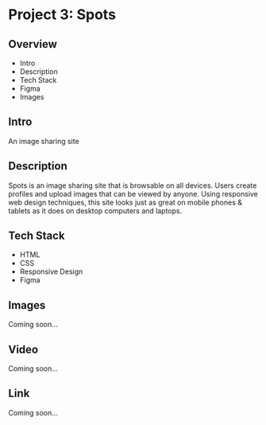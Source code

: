 # Project 3: Spots

## Overview

- Intro
- Description
- Tech Stack
- Figma
- Images

## Intro

An image sharing site

## Description

Spots is an image sharing site that is browsable on all devices. Users create profiles and upload images that can be viewed by anyone. Using responsive web design techniques, this site looks just as great on mobile phones & tablets as it does on desktop computers and laptops.

## Tech Stack

- HTML
- CSS
- Responsive Design
- Figma

## Images

Coming soon...

## Video

Coming soon...

## Link

Coming soon...
